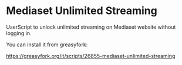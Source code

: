 # Mediaset Unlimited Streaming
UserScript to unlock unlimited streaming on Mediaset website without logging in.

You can install it from greasyfork:

https://greasyfork.org/it/scripts/26855-mediaset-unlimited-streaming

